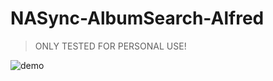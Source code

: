 # NASync-AlbumSearch-Alfred

> ONLY TESTED FOR PERSONAL USE!

![demo](https://raw.githubusercontent.com/ansonhe97/NASync-AlbumSearch-Alfred/master/assets/nasync.gif)

